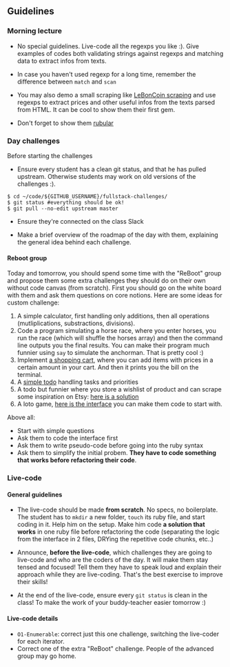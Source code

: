 ## Guidelines

### Morning lecture
- No special guidelines. Live-code all the regexps you like :). Give examples of codes both validating strings against regexps and matching data to extract infos from texts.

- In case you haven't used regexp for a long time, remember the difference between `match` and `scan`

- You may also demo a small scraping like [LeBonCoin scraping](https://gist.github.com/Papillard/10654300) and use regexps to extract prices and other useful infos from the texts parsed from HTML. It can be cool to show them their first gem.

- Don't forget to show them [rubular](http://rubular.com/)

### Day challenges

Before starting the challenges

- Ensure every student has a clean git status, and that he has pulled upstream. Otherwise students may work on old versions of the challenges :).

```
$ cd ~/code/${GITHUB_USERNAME}/fullstack-challenges/
$ git status #everything should be ok!
$ git pull --no-edit upstream master
```

- Ensure they're connected on the class Slack

- Make a brief overview of the roadmap of the day with them, explaining the general idea behind each challenge.

#### Reboot group

Today and tomorrow, you should spend some time with the "ReBoot" group and propose them some extra challenges they should do on their own without code canvas (from scratch). First you should go on the white board with them and ask them questions on core notions. Here are some ideas for custom challenge:

1. A simple calculator, first handling only additions, then all operations (mutliplications, substractions, divisions).
1. Code a program simulating a horse race, where you enter horses, you run the race (which will shuffle the horses array) and then the command line outputs you the final results. You can make their program much funnier using `say` to simulate the anchorman. That is pretty cool :)
1. Implement [a shopping cart](https://gist.github.com/gabriel-dehan/b74a6e92deac876a80e1), where you can add items with prices in a certain amount in your cart. And then it prints you the bill on the terminal.
1. A [simple todo](http://youtu.be/vKZ3LiF6GJg?list=UUcOrCE3fuo2dkr5F_n9LalA) handling tasks and priorities
1. A todo but funnier where you store a wishlist of product and can scrape some inspiration on Etsy: [here is a solution](https://gist.github.com/Papillard/bec7546d2b921808be5f)
1. A loto game, [here is the interface](https://gist.github.com/Papillard/6e3708596071a3ea0648) you can make them code to start with.

Above all: 
- Start with simple questions
- Ask them to code the interface first
- Ask them to write pseudo-code before going into the ruby syntax
- Ask them to simplify the initial probem. **They have to code something that works before refactoring their code**.

### Live-code

#### General guidelines
- The live-code should be made **from scratch**. No specs, no boilerplate. The student has to `mkdir` a new folder, `touch` its ruby file, and start coding in it. Help him on the setup. Make him code **a solution that works** in one ruby file before refactoring the code (separating the logic from the interface in 2 files, DRYing the repetitive code chunks, etc..)

- Announce, **before the live-code**, which challenges they are going to live-code and who are the coders of the day. It will make them stay tensed and focused! Tell them they have to speak loud and explain their approach while they are live-coding. That's the best exercise to improve their skills!

- At the end of the live-code, ensure every `git status` is clean in the class! To make the work of your buddy-teacher easier tomorrow :)


#### Live-code details
- `O1-Enumerable`: correct just this one challenge, switching the live-coder for each iterator.
- Correct one of the extra "ReBoot" challenge. People of the advanced group may go home.
